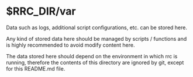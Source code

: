 # $RRC_DIR/var

Data such as logs, additional script configurations, etc. can be stored here.

Any kind of stored data here should be managed by scripts / functions and is
highly recommended to avoid modify content here.

The data stored here should depend on the environment in which rrc is running,
therefore the contents of this directory are ignored by git, except for this
README.md file.
